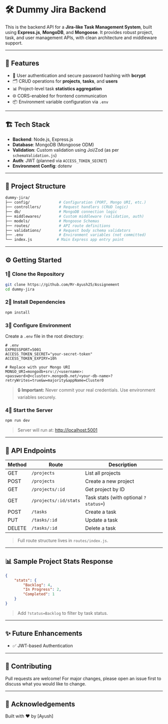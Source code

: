 # 🛠️ Dummy Jira Backend

This is the backend API for a **Jira-like Task Management System**, built using **Express.js**, **MongoDB**, and **Mongoose**. It provides robust project, task, and user management APIs, with clean architecture and middleware support.

---

## 🚀 Features

- 🧑 User authentication and secure password hashing with **bcrypt**
- 🗂️ CRUD operations for **projects**, **tasks**, and **users**
- 📊 Project-level task **statistics aggregation**
- 🌐 CORS-enabled for frontend communication
- 📦 Environment variable configuration via `.env`

---

## 🏗️ Tech Stack

- **Backend**: Node.js, Express.js
- **Database**: MongoDB (Mongoose ODM)
- **Validation**: Custom validation using Joi/Zod (as per `schemaValidation.js`)
- **Auth**: JWT (planned via `ACCESS_TOKEN_SECRET`)
- **Environment Config**: dotenv

---

## 📁 Project Structure

```bash
dummy-jira/
├── config/             # Configuration (PORT, Mongo URI, etc.)
├── controllers/        # Request handlers (CRUD logic)
├── db/                 # MongoDB connection logic
├── middlewares/        # Custom middleware (validation, auth)
├── models/             # Mongoose Schemas
├── routes/             # API route definitions
├── validations/        # Request body schema validators
├── .env                # Environment variables (not committed)
└── index.js           # Main Express app entry point
```

---

## ⚙️ Getting Started

### 1⃣ Clone the Repository

```bash
git clone https://github.com/Mr-Ayush25/Assignement
cd dummy-jira
```

### 2⃣ Install Dependencies

```bash
npm install
```

### 3⃣ Configure Environment

Create a `.env` file in the root directory:

```env
# .env
EXPRESSPORT=5001
ACCESS_TOKEN_SECRET="your-secret-token"
ACCESS_TOKEN_EXPIRY=10h

# Replace with your Mongo URI
MONGO_URI=mongodb+srv://<username>:<password>@<cluster>.mongodb.net/<your-db-name>?retryWrites=true&w=majority&appName=Cluster0
```

> 🔒 **Important:** Never commit your real credentials. Use environment variables securely.

### 4⃣ Start the Server

```bash
npm run dev
```

> Server will run at: [http://localhost:5001](http://localhost:5001)

---

## 🔗 API Endpoints

| Method | Route                 | Description                           |
| ------ | --------------------- | ------------------------------------- |
| GET    | `/projects`           | List all projects                     |
| POST   | `/projects`           | Create a new project                  |
| GET    | `/projects/:id`       | Get project by ID                     |
| GET    | `/projects/:id/stats` | Task stats (with optional `?status=`) |
| POST   | `/tasks`              | Create a task                         |
| PUT    | `/tasks/:id`          | Update a task                         |
| DELETE | `/tasks/:id`          | Delete a task                         |

> Full route structure lives in `routes/index.js`.

---

## 📊 Sample Project Stats Response

```json
{
    "stats": {
        "Backlog": 4,
        "In Progress": 2,
        "Completed": 1
    }
}
```

> Add `?status=Backlog` to filter by task status.

---

## ✨ Future Enhancements

- ✅ JWT-based Authentication

---

## 🤝 Contributing

Pull requests are welcome! For major changes, please open an issue first to discuss what you would like to change.

---

## 🙌 Acknowledgements

Built with ❤️ by \[Ayush]
